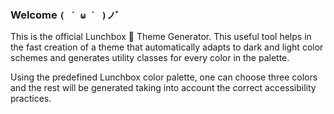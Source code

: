 
### Welcome ``( ´ ω ` )ノﾞ``
This is the official Lunchbox 🍱 Theme Generator. This useful tool helps in the fast creation of a theme that automatically adapts to dark and light color schemes and generates utility classes for every color in the palette.

Using the predefined Lunchbox color palette, one can choose three colors and the rest will be generated taking into account the correct accessibility practices.